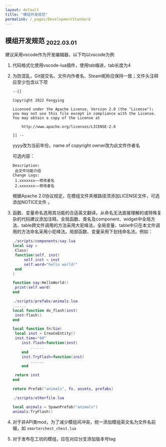 ```yaml
---
layout: default
title: "模组开发规范"
permalink: /_pages/DevelopmentStandard
---
```

## 模组开发规范 <sub>2022.03.01</sub>

建议采用vscode作为开发编辑器，以下均以vscode为例

1. 代码格式化使用vscode-lua插件，使用tab缩进，tab长度为4
2. 为防混乱，Git提交名、文件内作者名、Steam昵称应保持一致；文件头注释应至少包含以下项

   ```
   --[[ 
   
   Copyright 2022 Fengying
   
   Licensed under the Apache License, Version 2.0 (the "License");
   you may not use this file except in compliance with the License.
   You may obtain a copy of the License at
   
       http://www.apache.org/licenses/LICENSE-2.0
   
   ]] --
   ```
   yyyy改为当前年份，name of copyright owner改为此文件作者名
   
   可选内容：
   
   ```
   Description:
   	此文件功能介绍
   Change Logs:
   	1.xxxxxxx——修改者名
   	2.xxxxxxx——修改者名
   ```
   根据Apache 2.0协议规定，在模组文件夹根路径须添加LICENSE文件，可选添加NOTICE文件 。
3. 函数、变量命名选用其功能的合适英文翻译。从命名无法直接理解的或特殊复杂的代码建议添加注释。全局函数、类名及component、widget中全局方法、table跨文件调用的方法采用大驼峰法，全局变量、table中只在本文件调用的方法命名采用小驼峰法。局部函数、变量采用下划线命名法。例如：

   ```lua
   ./scripts/components/say.lua
   local say =
   	Class(
   	function(self, inst)
   		self.inst = inst
   		self.word="hello world!"
   	end
   )
   
   function say:HelloWorld()
   	print(self.word)
   end
   
   ./scripts/prefabs/animals.lua
   ......
   local function do_flash(inst)
   	inst:flash()
   end
   
   local function fn(Sim)
   	local inst = CreateEntity()
   	inst.time="60"
       inst.flash=function(inst)
           ......
       end
       inst.TryFlash=function(inst)
           ......
       end
   
   	return inst
   end
   
   return Prefab("animals", fn, assets, prefabs)
   
   ./scripts/otherfile.lua
   
   local animals = SpawnPrefab("animals")
   animals:TryFlash()
   ```
4. 对于非API类mod，为了减少模组间冲突，统一添加模组英文名为文件名前缀，如 ``smarterchest_chest.lua``
5. 对于发布在工坊的模组，应在对应分支添加版本号tag

